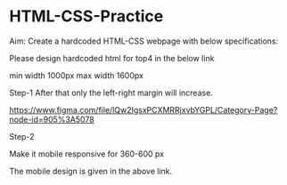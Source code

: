 # HTML-CSS-Practice

Aim: Create a hardcoded HTML-CSS webpage with below specifications:


Please design hardcoded html for top4 in the below link

min width  1000px
max width  1600px

Step-1 After that only the left-right margin will increase.

https://www.figma.com/file/lQw2IgsxPCXMRRjxvbYGPL/Category-Page?node-id=905%3A5078

Step-2

Make it mobile responsive for 360-600 px 

The mobile design is given in the above link.
